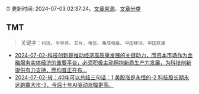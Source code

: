 :alarm_clock: 更新时间: 2024-07-03 02:37:24。[文章来源](/README.md)、[文章分类](/TAGS.md)

## TMT


> 关键字：`科技`、`半导体`、`芯片`、`电信`、`集成电路`、`中国移动`、`中国联通`



- [2024-07-02-科技创新是推动经济高质量发展的关键动力，而资本市场作为金融服务实体经济的重要平台，必须积极主动拥抱新质生产力发展，为科技创新提供有力支持，而均普正在布...](https://xueqiu.com/1905424619/295914865) 
- [2024-07-02-转：40年可以总结三句话：1,美股涨是永恒的-2,科技股长期永远跑赢大市-3，今后十年AI驱动涨幅更高。](https://xueqiu.com/1102105103/296021898) 
